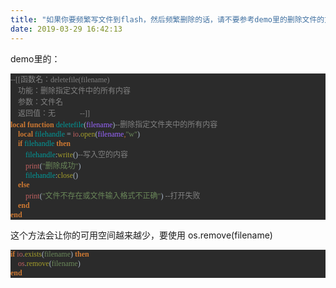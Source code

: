 ```yaml
---
title: "如果你要频繁写文件到flash，然后频繁删除的话，请不要参考demo里的删除文件的方法"
date: 2019-03-29 16:42:13
---
```


<p>demo里的：</p><pre style="background-color:#2b2b2b;color:#a9b7c6;font-family:'Menlo';font-size:9.0pt;"><span style="color:#808080;">--[[函数名：deletefile(filename)<br></span><span style="color:#808080;">    功能：删除指定文件中的所有内容<br></span><span style="color:#808080;">    参数：文件名<br></span><span style="color:#808080;">    返回值：无             --]]<br></span><span style="color:#cc7832;font-weight:bold;">local function </span><span style="color:#009999;">deletefile</span>(<span style="color:#9966ff;">filename</span>)<span style="color:#808080;">--删除指定文件夹中的所有内容<br></span><span style="color:#808080;">    </span><span style="color:#cc7832;font-weight:bold;">local </span><span style="color:#009999;">filehandle </span>= <span style="color:#bf6060;">io</span>.<span style="color:#a39d2b;">open</span>(<span style="color:#9966ff;">filename</span><span style="color:#cc7832;">,</span><span style="color:#6a8759;">"w"</span>)<br>    <span style="color:#cc7832;font-weight:bold;">if </span><span style="color:#009999;">filehandle </span><span style="color:#cc7832;font-weight:bold;">then<br></span><span style="color:#cc7832;font-weight:bold;">        </span><span style="color:#009999;">filehandle</span>:<span style="color:#a39d2b;">write</span>()<span style="color:#808080;">--写入空的内容<br></span><span style="color:#808080;">        </span><span style="color:#bf6060;">print</span>(<span style="color:#6a8759;">"删除成功"</span>)<br>        <span style="color:#009999;">filehandle</span>:<span style="color:#a39d2b;">close</span>()<br>    <span style="color:#cc7832;font-weight:bold;">else<br></span><span style="color:#cc7832;font-weight:bold;">        </span><span style="color:#bf6060;">print</span>(<span style="color:#6a8759;">"文件不存在或文件输入格式不正确"</span>) <span style="color:#808080;">--打开失败  <br></span><span style="color:#808080;">    </span><span style="color:#cc7832;font-weight:bold;">end<br></span><span style="color:#cc7832;font-weight:bold;">end</span></pre><p>这个方法会让你的可用空间越来越少，要使用 os.remove(filename)</p><pre style="background-color: rgb(43, 43, 43); font-family: Menlo; font-size: 9pt;"><span style="color: rgb(169, 183, 198);"><span style="color:#cc7832;font-weight:bold;">if </span><span style="color:#bf6060;">io</span>.<span style="color:#a39d2b;">exists</span>(</span><font color="#6a8759">filename</font><font color="#a9b7c6">) </font><span style="color: rgb(204, 120, 50); font-weight: bold;">then<br></span><span style="color: rgb(204, 120, 50); font-weight: bold;">    </span><span style="color: rgb(191, 96, 96);">os</span><font color="#a9b7c6">.</font><span style="color: rgb(163, 157, 43);">remove</span><font color="#a9b7c6">(</font><font color="#6a8759">filename</font><font color="#a9b7c6">)<br></font><span style="color: rgb(204, 120, 50); font-weight: bold;">end</span></pre><p><br></p>